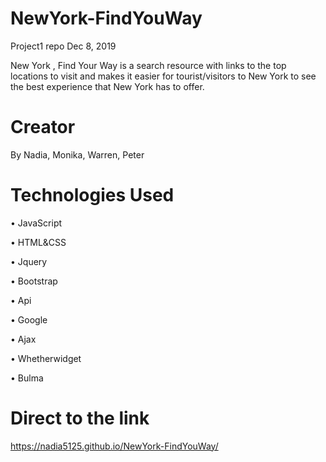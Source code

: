 # NewYork-FindYouWay

Project1 repo Dec 8, 2019

New York , Find Your Way is a search resource with links to the top locations to visit and makes it easier for tourist/visitors to New York to see the best experience that New York has to offer.

# Creator 

By Nadia, Monika, Warren, Peter


# Technologies Used

•	JavaScript

•	HTML&CSS

•	Jquery

•	Bootstrap 

•	Api

•	Google

•	Ajax

•	Whetherwidget

•	Bulma


# Direct to the link 
https://nadia5125.github.io/NewYork-FindYouWay/



